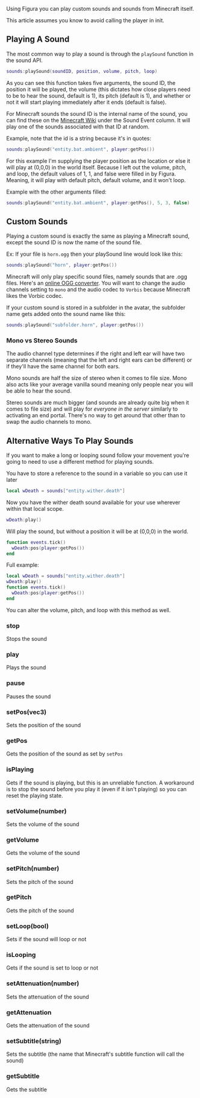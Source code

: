 Using Figura you can play custom sounds and sounds from Minecraft itself.

This article assumes you know to avoid calling the player in init.

## Playing A Sound

The most common way to play a sound is through the <code>playSound</code> function in the sound API.

```lua
sounds:playSound(soundID, position, volume, pitch, loop)
```

As you can see this function takes five arguments, the sound ID, the position it will be played, the volume (this dictates how close players need to be to hear the sound, default is 1), its pitch (default is 1), and whether or not it will start playing immediately after it ends (default is false).

For Minecraft sounds the sound ID is the internal name of the sound, you can find these on the [Minecraft Wiki](https://minecraft.fandom.com/wiki/Sounds.json/Java_Edition_values) under the Sound Event column. It will play one of the sounds associated with that ID at random.

Example, note that the id is a string because it's in quotes:

```lua
sounds:playSound("entity.bat.ambient", player:getPos())
```

For this example I'm supplying the player position as the location or else it will play at (0,0,0) in the world itself. Because I left out the volume, pitch, and loop, the default values of 1, 1, and false were filled in by Figura. Meaning, it will play with default pitch, default volume, and it won't loop.

Example with the other arguments filled:

```lua
sounds:playSound("entity.bat.ambient", player:getPos(), 5, 3, false)
```

## Custom Sounds

Playing a custom sound is exactly the same as playing a Minecraft sound, except the sound ID is now the name of the sound file.

Ex: If your file is <code>horn.ogg</code> then your playSound line would look like this:

```lua
sounds:playSound("horn", player:getPos())
```

Minecraft will only play specific sound files, namely sounds that are .ogg files. Here's an [online OGG converter](https://audio.online-convert.com/convert-to-ogg). You will want to change the audio channels setting to <code>mono</code> and the audio codec to <code>Vorbis</code> because Minecraft likes the Vorbic codec.

If your custom sound is stored in a subfolder in the avatar, the subfolder name gets added onto the sound name like this:

```lua
sounds:playSound("subfolder.horn", player:getPos())
```

### Mono vs Stereo Sounds

The audio channel type determines if the right and left ear will have two separate channels (meaning that the left and right ears can be different) or if they'll have the same channel for both ears.

Mono sounds are half the size of stereo when it comes to file size. Mono also acts like your average vanilla sound meaning only people near you will be able to hear the sound.

Stereo sounds are much bigger (and sounds are already quite big when it comes to file size) and will play for _everyone in the server_ similarly to activating an end portal. There's no way to get around that other than to swap the audio channels to mono.

## Alternative Ways To Play Sounds

If you want to make a long or looping sound follow your movement you're going to need to use a different method for playing sounds.

You have to store a reference to the sound in a variable so you can use it later

```lua
local wDeath = sounds["entity.wither.death"]
```

Now you have the wither death sound available for your use wherever within that local scope.

```lua
wDeath:play()
```

Will play the sound, but without a position it will be at (0,0,0) in the world.

```lua
function events.tick()
  wDeath:pos(player:getPos())
end
```

Full example:

```lua
local wDeath = sounds["entity.wither.death"]
wDeath:play()
function events.tick()
  wDeath:pos(player:getPos())
end
```

You can alter the volume, pitch, and loop with this method as well.

### stop

Stops the sound

### play

Plays the sound

### pause

Pauses the sound

### setPos(vec3)

Sets the position of the sound

### getPos

Gets the position of the sound as set by <code>setPos</code>

### isPlaying

Gets if the sound is playing, but this is an unreliable function. A workaround is to stop the sound before you play it (even if it isn't playing) so you can reset the playing state.

### setVolume(number)

Sets the volume of the sound

### getVolume

Gets the volume of the sound

### setPitch(number)

Sets the pitch of the sound

### getPitch

Gets the pitch of the sound

### setLoop(bool)

Sets if the sound will loop or not

### isLooping

Gets if the sound is set to loop or not

### setAttenuation(number)

Sets the attenuation of the sound

### getAttenuation

Gets the attenuation of the sound

### setSubtitle(string)

Sets the subtitle (the name that Minecraft's subtitle function will call the sound)

### getSubtitle

Gets the subtitle
